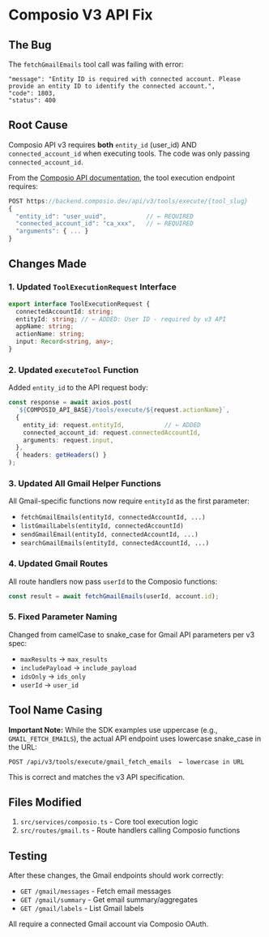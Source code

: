 # Composio V3 API Fix

## The Bug

The `fetchGmailEmails` tool call was failing with error:
```
"message": "Entity ID is required with connected account. Please provide an entity ID to identify the connected account.",
"code": 1803,
"status": 400
```

## Root Cause

Composio API v3 requires **both** `entity_id` (user_id) AND `connected_account_id` when executing tools. The code was only passing `connected_account_id`.

From the [Composio API documentation](https://docs.composio.dev/toolkits/gmail#gmail_fetch_emails), the tool execution endpoint requires:
```javascript
POST https://backend.composio.dev/api/v3/tools/execute/{tool_slug}
{
  "entity_id": "user_uuid",           // ← REQUIRED
  "connected_account_id": "ca_xxx",   // ← REQUIRED
  "arguments": { ... }
}
```

## Changes Made

### 1. Updated `ToolExecutionRequest` Interface
```typescript
export interface ToolExecutionRequest {
  connectedAccountId: string;
  entityId: string; // ← ADDED: User ID - required by v3 API
  appName: string;
  actionName: string;
  input: Record<string, any>;
}
```

### 2. Updated `executeTool` Function
Added `entity_id` to the API request body:
```typescript
const response = await axios.post(
  `${COMPOSIO_API_BASE}/tools/execute/${request.actionName}`,
  {
    entity_id: request.entityId,           // ← ADDED
    connected_account_id: request.connectedAccountId,
    arguments: request.input,
  },
  { headers: getHeaders() }
);
```

### 3. Updated All Gmail Helper Functions
All Gmail-specific functions now require `entityId` as the first parameter:

- `fetchGmailEmails(entityId, connectedAccountId, ...)`
- `listGmailLabels(entityId, connectedAccountId)`
- `sendGmailEmail(entityId, connectedAccountId, ...)`
- `searchGmailEmails(entityId, connectedAccountId, ...)`

### 4. Updated Gmail Routes
All route handlers now pass `userId` to the Composio functions:
```typescript
const result = await fetchGmailEmails(userId, account.id);
```

### 5. Fixed Parameter Naming
Changed from camelCase to snake_case for Gmail API parameters per v3 spec:
- `maxResults` → `max_results`
- `includePayload` → `include_payload`
- `idsOnly` → `ids_only`
- `userId` → `user_id`

## Tool Name Casing

**Important Note:** While the SDK examples use uppercase (e.g., `GMAIL_FETCH_EMAILS`), the actual API endpoint uses lowercase snake_case in the URL:
```
POST /api/v3/tools/execute/gmail_fetch_emails  ← lowercase in URL
```

This is correct and matches the v3 API specification.

## Files Modified

1. `src/services/composio.ts` - Core tool execution logic
2. `src/routes/gmail.ts` - Route handlers calling Composio functions

## Testing

After these changes, the Gmail endpoints should work correctly:
- `GET /gmail/messages` - Fetch email messages
- `GET /gmail/summary` - Get email summary/aggregates  
- `GET /gmail/labels` - List Gmail labels

All require a connected Gmail account via Composio OAuth.

